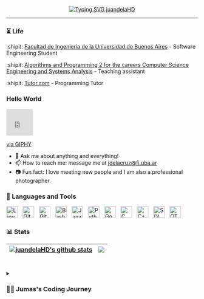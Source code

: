 <p align="center">
  <!-- Typing SVG by DenverCoder1 - https://github.com/DenverCoder1/readme-typing-svg -->
  <a href="https://git.io/typing-svg"><img src="https://readme-typing-svg.demolab.com?font=Lucida+Console&weight=500&size=26&pause=700&color=008FF7&center=true&vCenter=true&random=false&width=700&height=60&lines=Everyone+knows+me+as+'Jumas';Always+learning+new+things;Software+Engineering+Student;Programming+Tutor+at+Tutor.com;Algorithms+%26+data+structures+enthusiast;Skilled+in+debugging+complex+code+issues" alt="Typing SVG juandelaHD" /></a>
</p>

---

### 

### ⏳ Life

:shipit: [Facultad de Ingeniería de la Universidad de Buenos Aires](https://www.fi.uba.ar/) - Software Engineering Student

:shipit: [Algorithms and Programming 2 for the careers Computer Science Engineering and Systems Analysis](https://algoritmos-rw.github.io/algoritmos/) - Teaching assistant

:shipit: [Tutor.com](tutor.com) - Programming Tutor

### Hello World 

<iframe src="https://giphy.com/embed/DHYNyjAqrqkzm" width="70" height="70" style="" frameBorder="0" class="giphy-embed" allowFullScreen></iframe><p><a href="https://giphy.com/gifs/hello-up-hi-DHYNyjAqrqkzm">via GIPHY</a></p>

- :calling: Ask me about anything and everything!
- :mailbox: How to reach me: message me at [jdelacruz@fi.uba.ar](jdelacruz@fi.uba.ar)
- :camera: Fun fact: I love meeting new people and I am also a professional photographer.

### 🧰 Languages and Tools

<img align="left" alt="Linux" width="30px" style="padding-right:10px;" src="https://cdn.jsdelivr.net/gh/devicons/devicon/icons/linux/linux-original.svg" />
<img align="left" alt="Git" width="30px" style="padding-right:10px;" src="https://cdn.jsdelivr.net/gh/devicons/devicon/icons/git/git-original.svg" />
<img align="left" alt="GitHub" width="30px" style="padding-right:10px;" src="https://cdn.jsdelivr.net/gh/devicons/devicon/icons/github/github-original.svg" />
<img align="left" alt="Bash" width="30px" style="padding-right:10px;" src="https://cdn.jsdelivr.net/gh/devicons/devicon/icons/bash/bash-original.svg" />
<img align="left" alt="Java" width="30px" style="padding-right:10px;" src="https://cdn.jsdelivr.net/gh/devicons/devicon/icons/java/java-original.svg"/>
<img align="left" alt="Python" width="30px" style="padding-right:10px;" src="https://cdn.jsdelivr.net/gh/devicons/devicon/icons/python/python-plain.svg" />
<img align="left" alt="Go" width="30px" style="padding-right:10px;" src="https://cdn.jsdelivr.net/gh/devicons/devicon@latest/icons/go/go-original.svg" />
<img align="left" alt="C" width="30px" style="padding-right:10px;" src="https://cdn.jsdelivr.net/gh/devicons/devicon@latest/icons/c/c-original.svg" />
<img align="left" alt="C++" width="30px" style="padding-right:10px;" src="https://cdn.jsdelivr.net/gh/devicons/devicon@latest/icons/cplusplus/cplusplus-original.svg" />
<img align="left" alt="SDL" width="30px" style="padding-right:10px;" src="https://cdn.jsdelivr.net/gh/devicons/devicon@latest/icons/sdl/sdl-original.svg" />
<img align="left" alt="QT" width="30px" style="padding-right:10px;" src="https://cdn.jsdelivr.net/gh/devicons/devicon@latest/icons/qt/qt-original.svg" />
<br />

#

### 📊 Stats

| <a href="https://github.com/anuraghazra/github-readme-stats"><img align="center" src="https://github-readme-stats.vercel.app/api?username=juandelaHD&show_icons=true&include_all_commits=true&theme=gruvbox&hide_border=true" alt="juandelaHD's github stats" /></a> | <a href="https://github.com/anuraghazra/github-readme-stats"><img align="center" src="https://github-readme-stats.vercel.app/api/top-langs/?username=juandelaHD&layout=compact&theme=gruvbox&hide_border=true" /></a> |
| ------------- | ------------- |

#

<details><summary><h3>👨‍💻 Jumas's Coding Journey</h3></summary> Since a young age, my eagerness to solve minor issues ignited my passion for engineering. As a dedicated and driven student, I have an unquenchable desire for learning. I began my coding journey in my last year of high school with basic projects using "Scratch." This visual programming language made it easy to understand the fundamental concepts of coding, sparking my curiosity about how computers work and how to develop games or apps. This initial exposure led me to discover the field of Software Engineering, where I saw a clear path to turn my passion into a career. As I advanced in university, my understanding and love for software development grew deeper. The coursework was challenging but immensely rewarding. I found myself fascinated by algorithms, data structures, and the intricacies of software design. It wasn't long before I realized that sharing this knowledge could be just as fulfilling as acquiring it. This realization drove me to become a teaching assistant for the "Algorithms and Programming 2" course. The experience was transformative, as it honed my communication skills and deepened my understanding of the material. During this time, a friend introduced me to Tutor.com, an online platform where I could further my teaching aspirations by helping students from all over the world. This opportunity allowed me to refine my problem-solving skills and adapt my teaching methods to a diverse student base, enhancing both my technical and interpersonal abilities. In addition to teaching, I sought out ways to apply my skills in competitive environments. Along with three friends from university, I participated in several hackathons, including HackITBA, organized by the Instituto Tecnológico de Buenos Aires (ITBA). These competitions were exhilarating and provided practical experience in developing solutions under pressure. Working collaboratively in a team, brainstorming innovative ideas, and implementing them within tight deadlines was an invaluable experience that strengthened my ability to work in dynamic environments. These experiences collectively fueled my ambition to continually push the boundaries of my knowledge and skills. They reinforced my commitment to the field of software engineering and my desire to contribute meaningfully to technological advancements. Through teaching, tutoring, and participating in hackathons, I have developed a robust foundation that I am eager to build upon as I continue my coding journey.